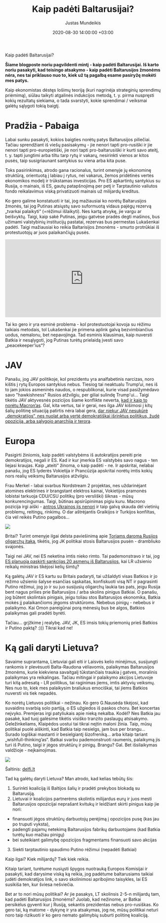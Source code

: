 ﻿---
title: Kaip padėti Baltarusijai?
date: 2020-08-30 14:00:00 +03:00
author: Justas Mundeikis
layout: post
comments: true
citation: false
image:  /assets/2020/08/30/screenshot.jpg
thumbnail: /assets/2020/08/30/thumb.screenshot.jpg
categories:
 - Politika
tags:
 - Baltarusija
---
Kaip padėti Baltarusijai?

**Šiame blogposte noriu pagvildenti mintį - kaip padėti Baltarusijai. Iš karto noriu pasakyti, kad teisingo atsakymo - kaip padėti Baltarusijos žmonėms nėra, nes tai priklauso nuo to, kiek už tą pagalbą esame pasiryžę mokėti mes patys.**<!--more-->

Kaip ekonomistas dėstęs lošimų teoriją (kuri nagrinėja strateginių sprendimų priėmimą), siūlau taikyti atgalinės indukcijos metodą, t. y. pirma nuspręsti kokių rezultatų siekiama, o tada svarstyti, kokie sprendimai / veiksmai galėtų sąlygoti tokią baigtį.

# Pradžia - Pabaiga

Labai sunku pasakyti, kokios baigties norėtų patys Baltarusijos piliečiai. Tačiau sprendžiant iš viešų pasisakymų - jie nenori tapti pro-rusiški ir jie nenori tapti pro-europietiški, jie nori tapti pro-baltarusiški ir kurti savo ateitį, t. y. tapti jungtimi arba tiltu tarp rytų ir vakarų, nesirinkti vienos ar kitos pusės, taip susigriaunant santykius su viena arba kita puse.

Toks pasirinkimas, atrodo gana racionalus, turint omenyje jų ekonominę struktūrą, orientuotą į labiau į rytus, nei vakarus, žemos pridėtinės vertės ekonomikos modelį ir trūkstamas investicijas. Pro ES apkartintų santykius su Rusija, o mainais, iš ES, gautų patapšnojimą per petį ir Tarptautinio valiutos fondo reikalavimus viską privatizuoti mainais už milijardų kreditus.

Ko gero galime konstatuoti ir tai, jog mažiausiai ko norėtų Baltarusijos žmonės, tai jog Putinas atsiųstų savo suformuotą vidaus pajėgų rezervą „tvarkai palaikyti“ (=rėžimui išlaikyti). Nes kartą atvykę, jie vargu ar beišvyktų. Taigi, kaip sakė Putinas, jeigu gatvėse pradės degti mašinos, bus užimami valstybinių institucijų pastatai, rezervas bus permestas Lukašenkai padėti. Taigi mažiausiai ko reikia Baltarisijos žmonėms - smurto protrūkiai iš protestuotojų ar juos palaikančiųjų pusės.

<div style="position: relative; overflow: hidden; padding-top: 50%;"><iframe style="position: absolute; top: 0;left: 0; width: 100%; height: 100%;border: 0;" src="https://www.youtube.com/embed/-Kex0nZCGGA" frameborder='0' scrolling='no' allowfullscreen></iframe></div>

Tai ko gero ir yra esminė problema - kol protestuotojai kovoja su rėžimu taikiais metodais, tol Lukašenkai jie primena aplink galvą bezvimbiančius uodus, nemalonu, bet nepavojinga. Tad esminis klausimas, kaip nuversti Batkia ir nesąlygoti, jog Putinas turėtų prielaidą įvesti savo „peacekeeper’ius“?

# JAV

Panašu, jog JAV politikoje, kol prezidentu yra analfabetinis narcizas, noro kištis į rytų Europos santykius nebus. Tiesiog tai neaktualu Trump’ui, nes iš to jam jokios asmeninės naudos, o respublikonai, kurie visad pasižymėdavo savo "hawkishness" Rusios atžvilgiu, per giliai sulindę Trump'ui... Taigi tikėtis JAV aktyvesnės pozicijos šiame konflikte neverta, [kad ir kaip to norėtų Macron’as](https://www.politico.eu/article/emmanuel-macron-calls-on-us-to-do-more-on-world-stage-dodges-question-donald-trump-reelection/). Gal, kita vertus, tai ir gerai, nes ilga JAV kišimosi į kitų šalių politinę situaciją patirtis nėra labai gera, [dar niekur JAV nesukūrė „demokratijos“, nes nuolat arba vertė demokratiškai išrinktus politikus, žudė opoziciją, arba sąlygojo anarchiją ir terorą](https://www.imdb.com/title/tt1494191/).

# Europa

Pasigirti žiniomis, kaip padėti valstybėms iš autokratijos pereiti prie demokratijos, negali ir ES. Kad ir kur įmerkia ES valstybės savo nagus - ten liejasi kraujas. Kaip „ateiti“ žinoma, o kaip padėti - ne. Ir apskritai, nelabai panašu, jog ES lyderės Vokietija ir Prancūzija apskritai norėtų imtis kokių nors realių veiksmų Baltarusijos atžvilgiu.

Frau Merkel - labai svarbus Nordstream 2 projektas, nes uždarinėjant atomines elektrines ir brangstant elektros kainai, Vokietijos pramonės lobistai tarkuoja CDU/CSU politikų (pro versliški) šiknas - mūsų konkurencingumas. Taigi, būtinas apsirūpinimas pigiu kuru. Macrono pozicija irgi aiški - [antros Ukrainos jis nenori](https://www.politico.eu/article/emmanuel-macron-wants-to-avoid-a-repeat-of-ukraine-crimea-in-belarus/) ir taip galvą skauda dėl vietinių problemų, reitingų, rinkimų. O dar aštrėjantis Graikijos ir Turkijos konfiltas, čia vėl reikės Putino pagalbos...

![](/assets/2020/08/30/skynews-syria-conference-putin_4467168.jpg)

Britai? Turint omenyje ilgai delsta paviešinimą apie [Toriams daromą Rusijos oligarchų įtaką](https://www.theguardian.com/world/2020/jul/21/just-what-does-the-uk-russia-report-say-key-points-explained), tikėtis, jog JK politikai stosis Baltarusijos pusėn - drambliuko svajonės.

Taigi nei JAV, nei ES neketina imtis nieko rimto. Tai pademonstravo ir tai, jog [ES planuoja paskirti sankcijas 20 asmenų iš Baltarusijos](https://www.aljazeera.com/news/2020/08/eu-blacklist-20-belarus-officials-press-leader-200828084107041.html), kai LR užsienio reikalų ministras tikėjosi kelių šimtų?

Ką galėtų JAV ir ES kartu su Britais padaryti, tai užšaldyti visas Batkios ir jo rėžimo užsienio šalyse esančias sąskaitas, konfiskuoti visą NT ir pagrasinti Putino rėžimui, jog jo ir su juo susijusių oligarchų laukia tas pats, jeigu Rusija bent nagus prilies prie Baltarusijos / arba skolins pinigus Batkiai. O panašu, jog būtent skolintais pinigais, jeigu toliau stos Baltarusijos ekonomika, Batkia mokės jį palaikančioms jėgoms struktūroms. Nebebus pinigų - nebebus ir palaikymo. Kai Omon pareigūnai porą mėnesių bus be algos, Batkios palaikymas gali pradėti byrėti.

Tačiau… grįžkime į realybę. JAV, JK, ES imsis tokių priemonių prieš Batkios ir Putino paktą? :))) Tikrai kad ne!

# Ką gali daryti Lietuva?

Savaime suprantama, Lietuviai gali eiti ir Laisvės kelio minėjimus, susijungti rankomis ir plevėsuoti Balta-Raudona vėliavomis, palaikymas Baltarusijos žmonėms, kurie kiekviena savaitgalį tūkstančiais traukia į gatves, moralinis palaikymas yra reikalingas. Tačiau mitingai ir palaikymo akcijos Lietuvoje turi kitą adresatą - LR politikus, tai raginimas jiems, imtis aktyvių veiksmų. Nes nuo to, kiek mes palaikysim braliukus emociškai, tai jiems Batkios nuversti vis tiek nepadės.

Ko norėtų Lietuvos politikai - nežinau. Ko gero G.Nausėda tikėjosi, kad suvaidins svarbią solo partiją, o ES užgiedos iš paskos choru. Bet koncertas neįvyko. Premjeras irgi patyliukais apie nieką nekalba. Kodėl? Nes Batkia jau pasakė, kad tuoj galėsime tikėtis visiško tranzito paslaugų atsisakymo. Geležinkeliams, Klaipėdos uostui tai tikrai neįtin maloni žinia. Taip, mūsų politikai puolė aiškinti, kad Batkia taip nesielgs, jam bus per brangu… Surado logiškai mastanti ir besielgiantį šizofreniką… arba kitaip tariant „wishfull-thinking’as“. Batkai svarbu pademonstruoti raumenis, palaikymą jis turi iš Putino, taigi ir jėgos struktūrų ir pinigų. Brangu? Gal. Bet išsilaikymas valdžioje - neįkainojimas.

![](/assets/2020/08/30/sinkvecius.png)

Šaltinis: [delfi.lt](https://www.delfi.lt/verslas/verslas/lukasenka-pagrasino-lietuvai-ir-lenkijai-mes-jiems-parodysim-ka-reiskia-sankcijos.d?id=85105055)


Tad ką galėtų daryti Lietuva? Man atrodo, kad kelias tebūtų šis:

1. Surinkti koaliciją iš Baltijos šalių ir pradėti prekybos blokadą su Baltarusiją.
2. Lietuvai ir koalicijos partnerėms skolintis milijardus eurų ir juos mesti Baltarusijos opozicijai neprašant kvitukų ir leidžiant skirti pinigus kaip jie nori:
 * finansuoti jėgos struktūrų darbuotojų perėjimą į opozicijos pusę (kas jau po truputi vyksta),
 * padengti pajamų netekimą Baltarusijos fabrikų darbuotojams (kad Batkia turėtų kuo mažiau pinigų)
 * bei suteikiant galimybę opozicijos fragmentams finansuoti savo akcijas
3. Siekti tarptautinio spaudimo Putino rėžimui (nepadėti Batkiai)

Kaip ilgai? Kiek milijardų?  Tiek kiek reikia.

Kitaip tariant, turėtume nusiųsti špygos nuotrauką Europos Komisijai ir pasakyti, kad darysime viską ką reikia, jog padėtume baltarusiams taikiai judėti demokratijos link, o savo skolinimosi apribojimo taisykles, lai ES susikiša ten, kur šviesa nešviečia.

Bet ar to nori mūsų politikai? Ar jie pasakys, LT skolinsis 2-5-n milijardų tam, kad padėti Baltarusijos žmonėms? Juolab, kad nežinome, ar Batkai persikėlus gyventi kur į Rusiją, sekantis prezidentas nebus pro-rusiškas. Ko gero tai, ką matome - dykynę ir yra atsakymas, jog ne, mūsų politikai neturi noro taip rizikuoti ir ko gero nemato galimybių suburti politinę koaliciją.
